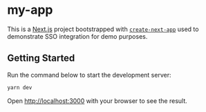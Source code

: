 # my-app
This is a [Next.js](https://nextjs.org/) project bootstrapped with [`create-next-app`](https://github.com/vercel/next.js/tree/canary/packages/create-next-app) used to demonstrate SSO integration for demo purposes.

## Getting Started

Run the command below to start the development server:

```bash
yarn dev
```

Open [http://localhost:3000](http://localhost:3000) with your browser to see the result.
